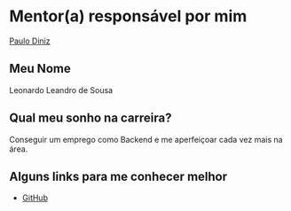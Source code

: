 # Mentor(a) responsável por mim

[Paulo Diniz](/profiles/mentors/profiles/paulo_diniz.md)

## Meu Nome

Leonardo Leandro de Sousa

## Qual meu sonho na carreira?

Conseguir um emprego como Backend e me aperfeiçoar cada vez mais na área.

## Alguns links para me conhecer melhor

- [GitHub](https://github.com/leonardolsousa)